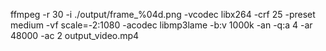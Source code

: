 ffmpeg -r 30 -i ./output/frame_%04d.png -vcodec libx264 -crf 25 -preset medium -vf scale=-2:1080 -acodec libmp3lame -b:v 1000k -an -q:a 4 -ar 48000 -ac 2 output_video.mp4
